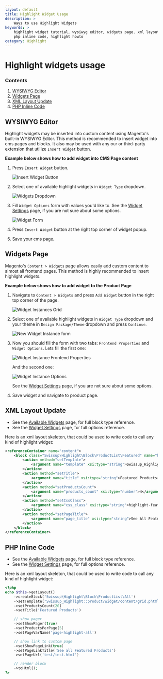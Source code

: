 ```yaml
---
layout: default
title: Highlight Widget Usage
description: >
    Ways to use Highlight Widgets
keywords: >
    highlight widget tutorial, wysiwyg editor, widgets page, xml layout update,
    php inline code, highlight howto
category: Highlight
---
```


# Highlight widgets usage

### Contents

1. [WYSIWYG Editor](#wysiwyg-editor)
2. [Widgets Page](#widgets-page)
3. [XML Layout Update](#xml-layout-update)
4. [PHP Inline Code](#php-inline-code)

## WYSIWYG Editor

Highlight widgets may be inserted into custom content using Magento's built-in
WYSIWYG Editor. This method is recommended to insert widget into cms pages
and blocks. It also may be used with any our or third-party extension that
utilize `Insert Widget` button.

**Example below shows how to add widget into CMS Page content**

1. Press `Insert Widget` button.

    ![Insert Widget Button](/images/m2/highlight/insert_widget_button.png)

2. Select one of available highlight widgets in `Widget Type` dropdown.

    ![Widgets Dropdown](/images/m2/highlight/widgets_dropdown.png)

3. Fill `Widget Options` form with values you'd like to. See the
    [Widget Settings][widget_settings] page, if you are not sure about some 
    options.

    ![Widget Form](/images/m2/highlight/widget_form.png)

4. Press `Insert Widget` button at the right top corner of widget popup.
5. Save your cms page.

## Widgets Page

Magento's `Content > Widgets` page allows easily add custom content to almost all 
frontend pages. This method is highly recommended to insert highlight widgets.

**Example below shows how to add widget to the Product Page**

1. Navigate to `Content > Widgets` and press `Add Widget` button in the
    right top corner of the page.

    ![Widget Instances Grid](/images/m2/highlight/widget_instances_grid.png)

2. Select one of available highlight widgets in `Widget Type` dropdown and your
    theme in `Design Package/Theme` dropdown and press `Continue`.

    ![New Widget Instance form](/images/m2/highlight/new_widget_instance.png)

3. Now you should fill the form with two tabs: `Frontend Properties` and
    `Widget Options`. Lets fill the first one:

    ![Widget Instance Frontend Properties](/images/m2/highlight/new_widget_instance_frontend_properties.png)

    And the second one:

    ![Widget Instance Options](/images/m2/highlight/new_widget_instance_widget_options.png)

    See the [Widget Settings][widget_settings] page, if you are not sure about 
    some options.

4. Save widget and navigate to product page.

## XML Layout Update

- See the [Available Widgets][widget_types] page, for full block type reference.
- See the [Widget Settings][widget_settings] page, for full options reference.

Here is an xml layout skeleton, that could be used to write code to call any kind 
of highlight widget:

```xml
<referenceContainer name="content">
    <block class="Swissup\Highlight\Block\ProductList\Featured" name="highlight.featured">
        <action method="setTemplate">
            <argument name="template" xsi:type="string">Swissup_Highlight::product/widget/column/list.phtml</argument>
        </action>
        <action method="setTitle">
            <argument name="title" xsi:type="string">Featured Products</argument>
        </action>
        <action method="setProductsCount">
            <argument name="products_count" xsi:type="number">4</argument>
        </action>
        <action method="setCssClass">
            <argument name="css_class" xsi:type="string">highlight-featured</argument>
        </action>
        <action method="setPageTitle">
            <argument name="page_title" xsi:type="string">See All Featured Products</argument>
        </action>
    </block>
</referenceContainer>
```

## PHP Inline Code

- See the [Available Widgets][widget_types] page, for full block type reference.
- See the [Widget Settings][widget_settings] page, for full options reference.

Here is an xml layout skeleton, that could be used to write code to call any kind 
of highlight widget:

```php
<?php
echo $this->getLayout()
    ->createBlock('Swissup\Highlight\Block\ProductList\All')
    ->setTemplate('Swissup_Highlight::product/widget/content/grid.phtml')
    ->setProductsCount(20)
    ->setTitle('Featured Products')

    // show pager
    ->setShowPager(true)
    ->setProductsPerPage(5)
    ->setPageVarName('page-highlight-all')

    // show link to custom page
    ->setShowPageLink(true)
    ->setPageLinkTitle('See all Featured Products')
    ->setPageUrl('test/test.html')

    // render block
    ->toHtml();
?>
```

[widget_types]:     /m2/highlight/widgets/#highlight-widgets
[widget_settings]:  /m2/highlight/widgets/settings/
